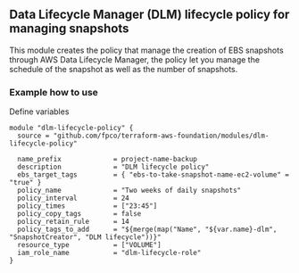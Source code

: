 ## Data Lifecycle Manager (DLM) lifecycle policy for managing snapshots

This module creates the policy that manage the creation of EBS snapshots through AWS Data Lifecycle Manager, the policy let you manage the schedule of the snapshot as well as the number of snapshots.

### Example how to use

Define variables

```
module "dlm-lifecycle-policy" {
  source = "github.com/fpco/terraform-aws-foundation/modules/dlm-lifecycle-policy"

  name_prefix             = project-name-backup
  description             = "DLM lifecycle policy"
  ebs_target_tags         = { "ebs-to-take-snapshot-name-ec2-volume" = "true" }
  policy_name             = "Two weeks of daily snapshots"
  policy_interval         = 24
  policy_times            = ["23:45"]
  policy_copy_tags        = false
  policy_retain_rule      = 14
  policy_tags_to_add      = "${merge(map("Name", "${var.name}-dlm", "SnapshotCreator", "DLM lifecycle"))}"
  resource_type           = ["VOLUME"]
  iam_role_name           = "dlm-lifecycle-role"
}
```
